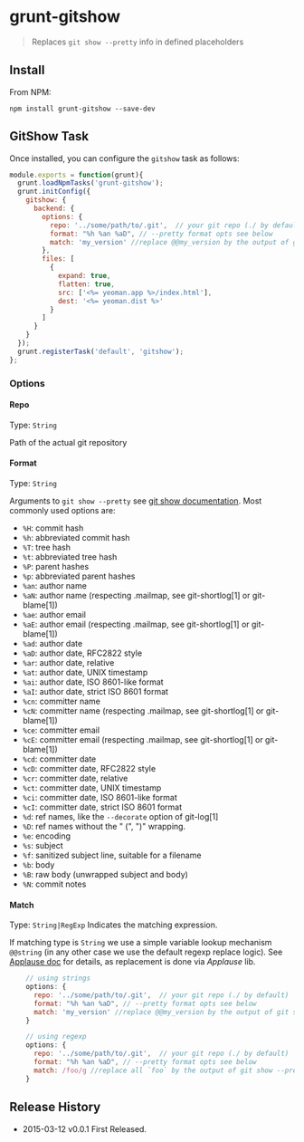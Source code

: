 # grunt-gitshow
> Replaces `git show --pretty` info in defined placeholders

## Install
From NPM:
```shell
npm install grunt-gitshow --save-dev
```

## GitShow Task

Once installed, you can configure the `gitshow` task as follows:

```javascript
module.exports = function(grunt){
  grunt.loadNpmTasks('grunt-gitshow');
  grunt.initConfig({
    gitshow: {
      backend: {
        options: {
          repo: '../some/path/to/.git',  // your git repo (./ by default)
          format: "%h %an %aD", // --pretty format opts see below
          match: 'my_version' //replace @@my_version by the output of git show --pretty="%h %an %aD"
        },
        files: [
          { 
            expand: true, 
            flatten: true, 
            src: ['<%= yeoman.app %>/index.html'], 
            dest: '<%= yeoman.dist %>'
          }
        ]
      }
    }
  });
  grunt.registerTask('default', 'gitshow');
};
```

### Options

#### Repo
Type: `String`

Path of the actual git repository

#### Format
Type: `String` 

Arguments to `git show --pretty` see [git show documentation](http://git-scm.com/docs/git-show). 
Most commonly used options are:

  - `%H`: commit hash
  - `%h`: abbreviated commit hash
  - `%T`: tree hash
  - `%t`: abbreviated tree hash
  - `%P`: parent hashes
  - `%p`: abbreviated parent hashes
  - `%an`: author name
  - `%aN`: author name (respecting .mailmap, see git-shortlog[1] or git-blame[1])
  - `%ae`: author email
  - `%aE`: author email (respecting .mailmap, see git-shortlog[1] or git-blame[1])
  - `%ad`: author date 
  - `%aD`: author date, RFC2822 style
  - `%ar`: author date, relative
  - `%at`: author date, UNIX timestamp
  - `%ai`: author date, ISO 8601-like format
  - `%aI`: author date, strict ISO 8601 format
  - `%cn`: committer name
  - `%cN`: committer name (respecting .mailmap, see git-shortlog[1] or git-blame[1])
  - `%ce`: committer email
  - `%cE`: committer email (respecting .mailmap, see git-shortlog[1] or git-blame[1])
  - `%cd`: committer date 
  - `%cD`: committer date, RFC2822 style
  - `%cr`: committer date, relative
  - `%ct`: committer date, UNIX timestamp
  - `%ci`: committer date, ISO 8601-like format
  - `%cI`: committer date, strict ISO 8601 format
  - `%d`: ref names, like the `--decorate` option of git-log[1]
  - `%D`: ref names without the " (", ")" wrapping.
  - `%e`: encoding
  - `%s`: subject
  - `%f`: sanitized subject line, suitable for a filename
  - `%b`: body
  - `%B`: raw body (unwrapped subject and body)
  - `%N`: commit notes

#### Match
Type: `String|RegExp`
Indicates the matching expression.

If matching type is `String` we use a simple variable lookup mechanism `@@string` (in any other case we use the default regexp replace logic). See [Applause doc](https://github.com/outaTiME/applause) for details, as replacement is done via *Applause* lib.

```javascript
    // using strings
    options: {
      repo: '../some/path/to/.git',  // your git repo (./ by default)
      format: "%h %an %aD", // --pretty format opts see below
      match: 'my_version' //replace @@my_version by the output of git show --pretty="%h %an %aD"
    }

    // using regexp
    options: {
      repo: '../some/path/to/.git',  // your git repo (./ by default)
      format: "%h %an %aD", // --pretty format opts see below
      match: /foo/g //replace all `foo` by the output of git show --pretty="%h %an %aD"
    }
```

## Release History

 * 2015-03-12    v0.0.1    First Released.
